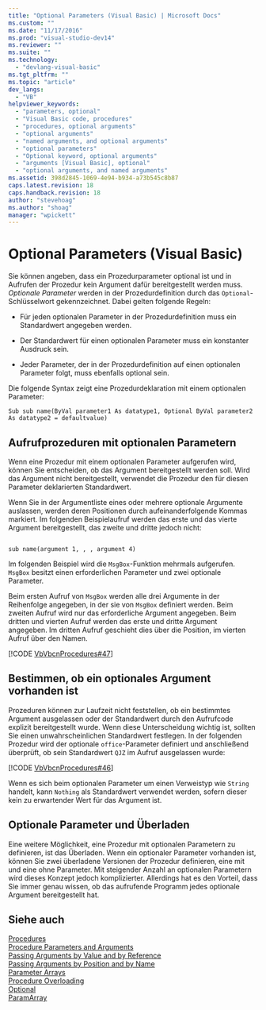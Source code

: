 ```yaml
---
title: "Optional Parameters (Visual Basic) | Microsoft Docs"
ms.custom: ""
ms.date: "11/17/2016"
ms.prod: "visual-studio-dev14"
ms.reviewer: ""
ms.suite: ""
ms.technology: 
  - "devlang-visual-basic"
ms.tgt_pltfrm: ""
ms.topic: "article"
dev_langs: 
  - "VB"
helpviewer_keywords: 
  - "parameters, optional"
  - "Visual Basic code, procedures"
  - "procedures, optional arguments"
  - "optional arguments"
  - "named arguments, and optional arguments"
  - "optional parameters"
  - "Optional keyword, optional arguments"
  - "arguments [Visual Basic], optional"
  - "optional arguments, and named arguments"
ms.assetid: 398d2845-1069-4e94-b934-a73b545c8b87
caps.latest.revision: 18
caps.handback.revision: 18
author: "stevehoag"
ms.author: "shoag"
manager: "wpickett"
---
```

# Optional Parameters (Visual Basic)
Sie können angeben, dass ein Prozedurparameter optional ist und in Aufrufen der Prozedur kein Argument dafür bereitgestellt werden muss.  *Optionale Parameter* werden in der Prozedurdefinition durch das `Optional`\-Schlüsselwort gekennzeichnet.  Dabei gelten folgende Regeln:  
  
-   Für jeden optionalen Parameter in der Prozedurdefinition muss ein Standardwert angegeben werden.  
  
-   Der Standardwert für einen optionalen Parameter muss ein konstanter Ausdruck sein.  
  
-   Jeder Parameter, der in der Prozedurdefinition auf einen optionalen Parameter folgt, muss ebenfalls optional sein.  
  
 Die folgende Syntax zeigt eine Prozedurdeklaration mit einem optionalen Parameter:  
  
```  
Sub sub name(ByVal parameter1 As datatype1, Optional ByVal parameter2 As datatype2 = defaultvalue)  
```  
  
## Aufrufprozeduren mit optionalen Parametern  
 Wenn eine Prozedur mit einem optionalen Parameter aufgerufen wird, können Sie entscheiden, ob das Argument bereitgestellt werden soll.  Wird das Argument nicht bereitgestellt, verwendet die Prozedur den für diesen Parameter deklarierten Standardwert.  
  
 Wenn Sie in der Argumentliste eines oder mehrere optionale Argumente auslassen, werden deren Positionen durch aufeinanderfolgende Kommas markiert.  Im folgenden Beispielaufruf werden das erste und das vierte Argument bereitgestellt, das zweite und dritte jedoch nicht:  
  
```  
  
sub name(argument 1, , , argument 4)  
```  
  
 Im folgenden Beispiel wird die `MsgBox`\-Funktion mehrmals aufgerufen.  `MsgBox` besitzt einen erforderlichen Parameter und zwei optionale Parameter.  
  
 Beim ersten Aufruf von `MsgBox` werden alle drei Argumente in der Reihenfolge angegeben, in der sie von `MsgBox` definiert werden.  Beim zweiten Aufruf wird nur das erforderliche Argument angegeben.  Beim dritten und vierten Aufruf werden das erste und dritte Argument angegeben.  Im dritten Aufruf geschieht dies über die Position, im vierten Aufruf über den Namen.  
  
 [!CODE [VbVbcnProcedures#47](../CodeSnippet/VS_Snippets_VBCSharp/VbVbcnProcedures#47)]  
  
## Bestimmen, ob ein optionales Argument vorhanden ist  
 Prozeduren können zur Laufzeit nicht feststellen, ob ein bestimmtes Argument ausgelassen oder der Standardwert durch den Aufrufcode explizit bereitgestellt wurde.  Wenn diese Unterscheidung wichtig ist, sollten Sie einen unwahrscheinlichen Standardwert festlegen.  In der folgenden Prozedur wird der optionale  `office`\-Parameter definiert und anschließend überprüft, ob sein Standardwert  `QJZ` im Aufruf ausgelassen wurde:  
  
 [!CODE [VbVbcnProcedures#46](../CodeSnippet/VS_Snippets_VBCSharp/VbVbcnProcedures#46)]  
  
 Wenn es sich beim optionalen Parameter um einen Verweistyp wie `String` handelt, kann `Nothing` als Standardwert verwendet werden, sofern dieser kein zu erwartender Wert für das Argument ist.  
  
## Optionale Parameter und Überladen  
 Eine weitere Möglichkeit, eine Prozedur mit optionalen Parametern zu definieren, ist das Überladen.  Wenn ein optionaler Parameter vorhanden ist, können Sie zwei überladene Versionen der Prozedur definieren, eine mit und eine ohne Parameter.  Mit steigender Anzahl an optionalen Parametern wird dieses Konzept jedoch komplizierter.  Allerdings hat es den Vorteil, dass Sie immer genau wissen, ob das aufrufende Programm jedes optionale Argument bereitgestellt hat.  
  
## Siehe auch  
 [Procedures](../../../../visual-basic/programming-guide/language-features/procedures/index.md)   
 [Procedure Parameters and Arguments](../../../../visual-basic/programming-guide/language-features/procedures/procedure-parameters-and-arguments.md)   
 [Passing Arguments by Value and by Reference](../../../../visual-basic/programming-guide/language-features/procedures/passing-arguments-by-value-and-by-reference.md)   
 [Passing Arguments by Position and by Name](../../../../visual-basic/programming-guide/language-features/procedures/passing-arguments-by-position-and-by-name.md)   
 [Parameter Arrays](../../../../visual-basic/programming-guide/language-features/procedures/parameter-arrays.md)   
 [Procedure Overloading](../../../../visual-basic/programming-guide/language-features/procedures/procedure-overloading.md)   
 [Optional](../../../../visual-basic/language-reference/modifiers/optional.md)   
 [ParamArray](../../../../visual-basic/language-reference/modifiers/paramarray.md)